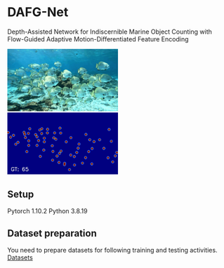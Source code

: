 # DAFG-Net
Depth-Assisted Network for Indiscernible Marine Object Counting with Flow-Guided Adaptive Motion-Differentiated Feature Encoding

<img src="./assets/images.gif" width="50%" alt="teaser" />
<img src="./assets/gt.gif" width="50%" alt="teaser" />
<div>


## Setup
Pytorch 1.10.2
Python 3.8.19

## Dataset preparation 
You need to prepare datasets for following training and testing activities. [Datasets](https://drive.google.com/file/d/1WxS9cO6cAX-mbXNYFKSZvMZiT54deSpc/view?usp=sharing)
